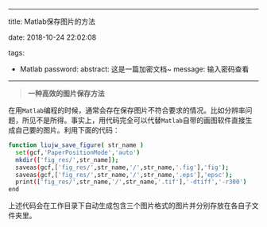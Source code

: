 ﻿---

title: Matlab保存图片的方法

date: 2018-10-24 22:02:08

tags:

- Matlab
password: 
abstract: 这是一篇加密文档~
message: 输入密码查看
---

>**一种高效的图片保存方法**
<!--more-->
在用`Matlab`编程的时候，通常会存在保存图片不符合要求的情况。比如分辨率问题，所见不是所得。事实上，用代码完全可以代替`Matlab`自带的画图软件直接生成自己要的图片。利用下面的代码：
```bash
function liujw_save_figure( str_name )
  set(gcf,'PaperPositionMode','auto')
  mkdir(['fig_res/',str_name]);
  saveas(gcf,['fig_res/',str_name,'/',str_name,'.fig'],'fig');
  saveas(gcf,['fig_res/',str_name,'/',str_name,'.eps'],'epsc');
  print(['fig_res/',str_name,'/',str_name,'.tif'],'-dtiff','-r300')
end
```
上述代码会在工作目录下自动生成包含三个图片格式的图片并分别存放在各自子文件夹里。